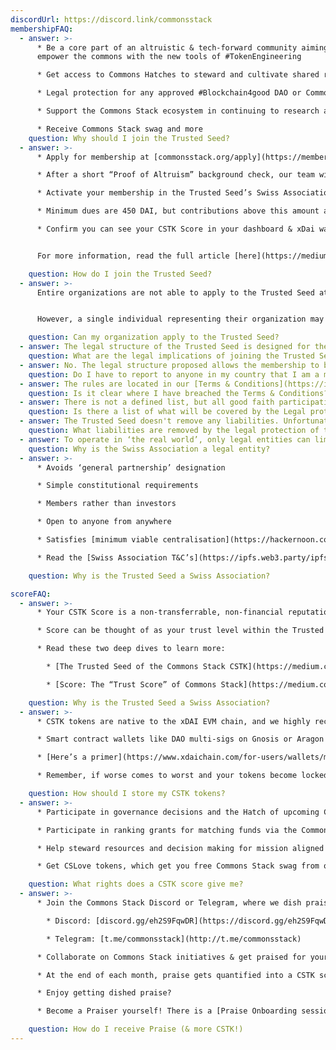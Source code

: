 ```yaml
---
discordUrl: https://discord.link/commonsstack
membershipFAQ:
  - answer: >-
      * Be a core part of an altruistic & tech-forward community aiming to
      empower the commons with the new tools of #TokenEngineering 

      * Get access to Commons Hatches to steward and cultivate shared resources 

      * Legal protection for any approved #Blockchain4good DAO or Commons

      * Support the Commons Stack ecosystem in continuing to research and build towards our mission to Realign Incentives for Public Goods

      * Receive Commons Stack swag and more
    question: Why should I join the Trusted Seed?
  - answer: >-
      * Apply for membership at [commonsstack.org/apply](https://member.commonsstack.foundation/commonsstack.org/apply)

      * After a short “Proof of Altruism” background check, our team will send you an acceptance email (within a week) with next steps for membership

      * Activate your membership in the Trusted Seed’s Swiss Association by contributing your membership dues at [member.commonsstack.foundation](https://member.commonsstack.foundation/)

      * Minimum dues are 450 DAI, but contributions above this amount are welcomed. [Scholarships](https://medium.com/commonsstack/trusted-seed-swiss-membership-scholarship-application-f2d07bc2fc90) are available for those who are unable to afford membership fees.

      * Confirm you can see your CSTK Score in your dashboard & xDai wallet - you’re in!


      For more information, read the full article [here](https://medium.com/commonsstack/join-the-commons-stacks-trusted-seed-swiss-association-ed51a356cb6c).

    question: How do I join the Trusted Seed?
  - answer: >-
      Entire organizations are not able to apply to the Trusted Seed at this time. It is outside the scope of coverage the Swiss Membership can provide.


      However, a single individual representing their organization may apply as a Trusted Seed Ambassador. This Ambassador will hold a CSTK Score, and be charged to stay relatively up-to-date on the happenings in the Commons Stack ecosystem. Only the Ambassador will be eligible for the legal protection of the Trusted Seed Swiss Membership.

    question: Can my organization apply to the Trusted Seed?
  - answer: The legal structure of the Trusted Seed is designed for the most litigious legal environments (for example, within the United States). It is designed to protect its members from potential legal situations that could arise from normal good faith actions within DAOs and Commons that are often considered general partnerships with potential legal liability for individuals.
    question: What are the legal implications of joining the Trusted Seed within my specific country?
  - answer: No. The legal structure proposed allows the membership to be treated in a similar manner as a membership at your local gym. There should be no reporting requirements but it is always a good idea to stay informed of regulatory changes within your local and national jurisdictions.
    question: Do I have to report to anyone in my country that I am a member of this association?
  - answer: The rules are located in our [Terms & Conditions](https://ipfs.web3.party/ipfs/QmYDmtmDYUPR6wjukzaNytibeNnYs41s2co4tNzkUYdd5n) that members must agree to before joining the Swiss Association. In summary, if you act in good faith and do not perform any intentionally illegal actions, you should remain eligible for legal protection.
    question: Is it clear where I have breached the Terms & Conditions?
  - answer: There is not a defined list, but all good faith participation in approved DAOs will generally be covered.
    question: Is there a list of what will be covered by the Legal protections?
  - answer: The Trusted Seed doesn't remove any liabilities. Unfortunately, if you hold tokens in a DAO or Commons, in many jurisdictions you can be held 100% individually liable for any actions made by the DAO. However, if you are a Member of our Trusted Seed, and you were acting in good faith as a member of a qualified DAO, we will fight for you! We will contribute to your legal defense and rally support from the greater community.
    question: What liabilities are removed by the legal protection of the Swiss Association?
  - answer: To operate in ‘the real world’, only legal entities can limit liability.
    question: Why is the Swiss Association a legal entity?
  - answer: >-
      * Avoids ‘general partnership’ designation

      * Simple constitutional requirements

      * Members rather than investors

      * Open to anyone from anywhere

      * Satisfies [minimum viable centralisation](https://hackernoon.com/introducing-minimum-viable-centralization-a55e3685f7a2)

      * Read the [Swiss Association T&C’s](https://ipfs.web3.party/ipfs/QmYDmtmDYUPR6wjukzaNytibeNnYs41s2co4tNzkUYdd5n) & [Statutes](https://ipfs.web3.party/ipfs/QmcGNi9dcVgLJGtxJzjU2CyrrmVKkLnNPEK8JJC2a98zC5)

    question: Why is the Trusted Seed a Swiss Association?

scoreFAQ:
  - answer: >-
      * Your CSTK Score is a non-transferrable, non-financial reputation token on the xDAI chain.

      * Score can be thought of as your trust level within the Trusted Seed, representing your “skin in the game” of funds and time contributed.

      * Read these two deep dives to learn more:

        * [The Trusted Seed of the Commons Stack CSTK](https://medium.com/commonsstack/the-trusted-seed-of-the-commons-stack-13d7e37f2de)

        * [Score: The “Trust Score” of Commons Stack](https://medium.com/commonsstack/cstk-the-token-of-the-commons-stack-trusted-seed-931978625c61)

    question: Why is the Trusted Seed a Swiss Association?
  - answer: >-
      * CSTK tokens are native to the xDAI EVM chain, and we highly recommend storage on [Metamask](https://metamask.io/)

      * Smart contract wallets like DAO multi-sigs on Gnosis or Aragon are less compatible for cross-chain operations.

      * [Here’s a primer](https://www.xdaichain.com/for-users/wallets/metamask/metamask-setup) on how to set up Metamask to work on the xDAI network

      * Remember, if worse comes to worst and your tokens become locked or unusable somehow: The Commons Stack can always burn your old tokens and issue you new ones, since we are centralized arbiters of the CSTK token!

    question: How should I store my CSTK tokens?
  - answer: >-
      * Participate in governance decisions and the Hatch of upcoming Commons!

      * Participate in ranking grants for matching funds via the Commons Stack Panvala League (on [cv.commonsstack.org](http://cv.commonsstack.org/)) Over $175,000 in $PAN matching allocated throughout 2020-2021!

      * Help steward resources and decision making for mission aligned projects

      * Get CSLove tokens, which get you free Commons Stack swag from our store! ([cslove.commonsstack.org](http://cslove.commonsstack.org/))

    question: What rights does a CSTK score give me?
  - answer: >-
      * Join the Commons Stack Discord or Telegram, where we dish praise:

        * Discord: [discord.gg/eh2S9FqwDR](https://discord.gg/eh2S9FqwDR)

        * Telegram: [t.me/commonsstack](http://t.me/commonsstack)

      * Collaborate on Commons Stack initiatives & get praised for your work: Grab an issue “For Contributors” off our [Github](https://github.com/commons-stack/iteration0/labels/%F0%9F%99%8C%F0%9F%8F%BB%20For%20Contributors%20%F0%9F%99%8C%F0%9F%8F%BB)!

      * At the end of each month, praise gets quantified into a CSTK score, which is added to you ETH address that you provided in your Trusted Seed application

      * Enjoy getting dished praise?

      * Become a Praiser yourself! There is a [Praise Onboarding session](https://calendar.google.com/event?action=TEMPLATE&tmeid=MmJhNWFkMjJnbTNkZG52dXF2bHBjNWNwdDdfMjAyMTA2MjNUMTYwMDAwWiBjX3ZqZGNrZmo0YmhhcnVvdmhkNHJtbzNkdHY0QGc&tmsrc=c_vjdckfj4bharuovhd4rmo3dtv4%40group.calendar.google.com&scp=ALL) every Wed at 12PM EST on the [Commons Stack Discord server](https://discord.com/invite/KXn9Y7jzvz).

    question: How do I receive Praise (& more CSTK!)
---
```

